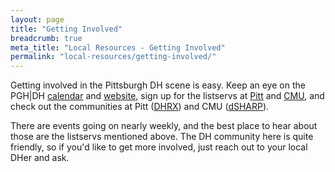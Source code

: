 ```yaml
---
layout: page
title: "Getting Involved"
breadcrumb: true
meta_title: "Local Resources - Getting Involved"
permalink: "local-resources/getting-involved/"
---
```

Getting involved in the Pittsburgh DH scene is easy. Keep an eye on the PGH\|DH [calendar](https://calendar.google.com/calendar/embed?src=mbn72lmqv0qcrb9o6t6imo1bbk%40group.calendar.google.com&ctz=America%2FNew_York) and [website](http://pghdh.net/), sign up for the listservs at [Pitt](https://list.pitt.edu/mailman/listinfo/dhrx) and [CMU](https://lists.andrew.cmu.edu/mailman/listinfo/dh-cmu), and check out the communities at Pitt ([DHRX](dhrx.pitt.edu)) and CMU ([dSHARP](http://dsharp.library.cmu.edu/)).

There are events going on nearly weekly, and the best place to hear about those are the listservs mentioned above. The DH community here is quite friendly, so if you'd like to get more involved, just reach out to your local DHer and ask.
